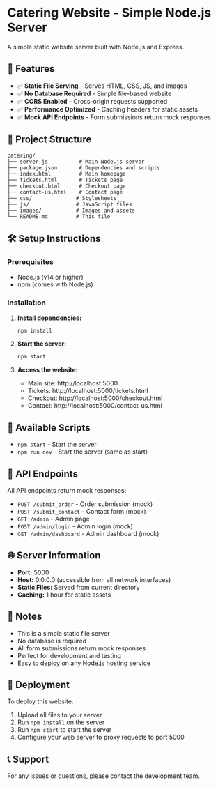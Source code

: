 # Catering Website - Simple Node.js Server

A simple static website server built with Node.js and Express.

## 🚀 Features

- ✅ **Static File Serving** - Serves HTML, CSS, JS, and images
- ✅ **No Database Required** - Simple file-based website
- ✅ **CORS Enabled** - Cross-origin requests supported
- ✅ **Performance Optimized** - Caching headers for static assets
- ✅ **Mock API Endpoints** - Form submissions return mock responses

## 📁 Project Structure

```
catering/
├── server.js          # Main Node.js server
├── package.json       # Dependencies and scripts
├── index.html         # Main homepage
├── tickets.html       # Tickets page
├── checkout.html      # Checkout page
├── contact-us.html    # Contact page
├── css/              # Stylesheets
├── js/               # JavaScript files
├── images/           # Images and assets
└── README.md         # This file
```

## 🛠️ Setup Instructions

### Prerequisites
- Node.js (v14 or higher)
- npm (comes with Node.js)

### Installation

1. **Install dependencies:**
   ```bash
   npm install
   ```

2. **Start the server:**
   ```bash
   npm start
   ```

3. **Access the website:**
   - Main site: http://localhost:5000
   - Tickets: http://localhost:5000/tickets.html
   - Checkout: http://localhost:5000/checkout.html
   - Contact: http://localhost:5000/contact-us.html

## 🔧 Available Scripts

- `npm start` - Start the server
- `npm run dev` - Start the server (same as start)

## 📡 API Endpoints

All API endpoints return mock responses:

- `POST /submit_order` - Order submission (mock)
- `POST /submit_contact` - Contact form (mock)
- `GET /admin` - Admin page
- `POST /admin/login` - Admin login (mock)
- `GET /admin/dashboard` - Admin dashboard (mock)

## 🌐 Server Information

- **Port:** 5000
- **Host:** 0.0.0.0 (accessible from all network interfaces)
- **Static Files:** Served from current directory
- **Caching:** 1 hour for static assets

## 📝 Notes

- This is a simple static file server
- No database is required
- All form submissions return mock responses
- Perfect for development and testing
- Easy to deploy on any Node.js hosting service

## 🚀 Deployment

To deploy this website:

1. Upload all files to your server
2. Run `npm install` on the server
3. Run `npm start` to start the server
4. Configure your web server to proxy requests to port 5000

## 📞 Support

For any issues or questions, please contact the development team.